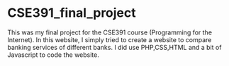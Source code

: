 # CSE391_final_project
This was my final project for the CSE391 course (Programming for the Internet). In this website, I simply tried to create a website to compare banking services of different
banks. I did use PHP,CSS,HTML and a bit of Javascript to code the website.
